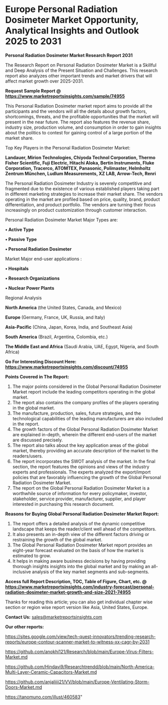  # Europe Personal Radiation Dosimeter Market Opportunity, Analytical Insights and Outlook 2025 to 2031

<strong>Personal Radiation Dosimeter Market Research Report 2031</strong>

The Research Report on Personal Radiation Dosimeter Market is a Skillful and Deep Analysis of the Present Situation and Challenges. This research report also analyzes other important trends and market drivers that will affect market growth over 2025-2031.

<strong>Request Sample Report @ <a href=https://www.marketreportsinsights.com/sample/74955>https://www.marketreportsinsights.com/sample/74955</a></strong>

This Personal Radiation Dosimeter market report aims to provide all the participants and the vendors will all the details about growth factors, shortcomings, threats, and the profitable opportunities that the market will present in the near future. The report also features the revenue share, industry size, production volume, and consumption in order to gain insights about the politics to contest for gaining control of a large portion of the market share.

Top Key Players in the Personal Radiation Dosimeter Market:

<strong>Landauer, Mirion Technologies, Chiyoda Technol Corporation, Thermo Fisher Scientific, Fuji Electric, Hitachi Aloka, Bertin Instruments, Fluke Corporation, Tracerco, ATOMTEX, Panasonic, Polimaster, Helmholtz Zentrum München, Ludlum Measurements, XZ LAB, Arrow-Tech, Renri</strong>

The Personal Radiation Dosimeter Industry is severely competitive and fragmented due to the existence of various established players taking part in different marketing strategies to increase their market share. The vendors operating in the market are profiled based on price, quality, brand, product differentiation, and product portfolio. The vendors are turning their focus increasingly on product customization through customer interaction.

Personal Radiation Dosimeter Market Major Types are:

<strong>• Active Type

• Passive Type

• Personal Radiation Dosimeter</strong>

Market Major end-user applications :

<strong>• Hospitals

• Research Organizations

• Nuclear Power Plants</strong>

Regional Analysis

</u><strong><b>North America</b></strong> (the United States, Canada, and Mexico)

<strong><b>Europe </b></strong>(Germany, France, UK, Russia, and Italy)

<strong><b>Asia-Pacific</b></strong> (China, Japan, Korea, India, and Southeast Asia)

<strong><b>South America</b></strong> (Brazil, Argentina, Colombia, etc.)

<strong><b>The Middle East and Africa</b></strong> (Saudi Arabia, UAE, Egypt, Nigeria, and South Africa)

<strong>Go For Interesting Discount Here: <a href=https://www.marketreportsinsights.com/discount/74955>https://www.marketreportsinsights.com/discount/74955</a></strong>

<strong>Points Covered in The Report:</strong>
<ol>
  <li>The major points considered in the Global Personal Radiation Dosimeter Market report include the leading competitors operating in the global market.</li>
  <li>The report also contains the company profiles of the players operating in the global market.</li>
  <li>The manufacture, production, sales, future strategies, and the technological capabilities of the leading manufacturers are also included in the report.</li>
  <li>The growth factors of the Global Personal Radiation Dosimeter Market are explained in-depth, wherein the different end-users of the market are discussed precisely.</li>
  <li>The report also talks about the key application areas of the global market, thereby providing an accurate description of the market to the readers/users.</li>
  <li>The report incorporates the SWOT analysis of the market. In the final section, the report features the opinions and views of the industry experts and professionals. The experts analyzed the export/import policies that are favorably influencing the growth of the Global Personal Radiation Dosimeter Market.</li>
  <li>The report on the Global Personal Radiation Dosimeter Market is a worthwhile source of information for every policymaker, investor, stakeholder, service provider, manufacturer, supplier, and player interested in purchasing this research document.</li>
</ol>
<strong>Reasons for Buying Global Personal Radiation Dosimeter Market Report:</strong>

<ol>
  <li>The report offers a detailed analysis of the dynamic competitive landscape that keeps the reader/client well ahead of the competitors.</li>
  <li>It also presents an in-depth view of the different factors driving or restraining the growth of the global market.</li>
  <li>The Global Personal Radiation Dosimeter Market report provides an eight-year forecast evaluated on the basis of how the market is estimated to grow.</li>
  <li>It helps in making aware business decisions by having providing thorough insights insights into the global market and by making an all-inclusive analysis of the key market segments and sub-segments.</li>
</ol>
<strong>Access full Report Description, TOC, Table of Figure, Chart, etc. @ <a href=https://www.marketreportsinsights.com/industry-forecast/personal-radiation-dosimeter-market-growth-and-size-2021-74955>https://www.marketreportsinsights.com/industry-forecast/personal-radiation-dosimeter-market-growth-and-size-2021-74955</a></strong>


Thanks for reading this article; you can also get individual chapter wise section or region wise report version like Asia, United States, Europe.

<strong>Contact Us:</strong>
sales@marketreportsinsights.com

<strong>Our other reports:</strong>

<a href=https://sites.google.com/view/tech-quest-innovators/trending-research-reports/europe-contour-scanner-market-to-witness-xx-cagr-by-2031>https://sites.google.com/view/tech-quest-innovators/trending-research-reports/europe-contour-scanner-market-to-witness-xx-cagr-by-2031</a>

<a href=https://github.com/anokhi121/Research/blob/main/Europe-Virus-Filters-Market.md>https://github.com/anokhi121/Research/blob/main/Europe-Virus-Filters-Market.md</a>

<a href=https://github.com/Hindavi9/Researchtrendd/blob/main/North-America-Multi-Layer-Ceramic-Capacitors-Market.md>https://github.com/Hindavi9/Researchtrendd/blob/main/North-America-Multi-Layer-Ceramic-Capacitors-Market.md</a>

<a href=https://github.com/anjaliiii21/VV/blob/main/Europe-Ventilating-Storm-Doors-Market.md>https://github.com/anjaliiii21/VV/blob/main/Europe-Ventilating-Storm-Doors-Market.md</a>

<a href=https://tanomuno.com/illust/460583>https://tanomuno.com/illust/460583</a>"
